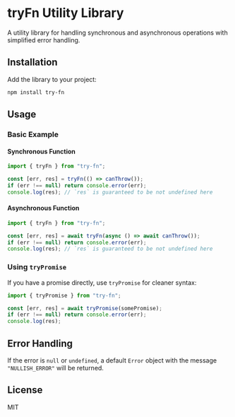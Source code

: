 # tryFn Utility Library

A utility library for handling synchronous and asynchronous operations with simplified error handling.

## Installation

Add the library to your project:

```bash
npm install try-fn
```

## Usage

### Basic Example

#### Synchronous Function

```ts
import { tryFn } from "try-fn";

const [err, res] = tryFn(() => canThrow());
if (err !== null) return console.error(err);
console.log(res); // `res` is guaranteed to be not undefined here
```

#### Asynchronous Function

```ts
import { tryFn } from "try-fn";

const [err, res] = await tryFn(async () => await canThrow());
if (err !== null) return console.error(err);
console.log(res); // `res` is guaranteed to be not undefined here
```

### Using `tryPromise`

If you have a promise directly, use `tryPromise` for cleaner syntax:

```ts
import { tryPromise } from "try-fn";

const [err, res] = await tryPromise(somePromise);
if (err !== null) return console.error(err);
console.log(res);
```

## Error Handling

If the error is `null` or `undefined`, a default `Error` object with the message `"NULLISH_ERROR"` will be returned.

## License

MIT
